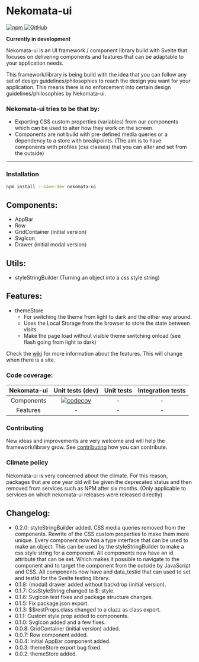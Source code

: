 # Nekomata-ui

<p>
  <a href="https://www.npmjs.com/package/nekomata-ui">
    <img alt="npm" src="https://img.shields.io/npm/v/nekomata-ui?color=brightgreen&style=plastic">
  </a>
  <a href="https://github.com/open-anthro-projects/nekomata-ui/blob/main/LICENSE">
    <img alt="GitHub" src="https://img.shields.io/github/license/open-anthro-projects/nekomata-ui?style=plastic">
  </a>
</p>

**Currently in development**

Nekomata-ui is an UI framework / component library build with Svelte that focuses on delivering components and features that can be adaptable to your application needs. 

This framework/library is being build with the idea that you can follow any set of design guidelines/philosophies to reach the design you want for your application. This means there is no enforcement into certain design guidelines/philosophies by Nekomata-ui. 

### Nekomata-ui tries to be that by:

* Exporting CSS custom properties (variables) from our components which can be used to alter how they work on the screen. 
* Components are not build with pre-defined media queries or a dependency to a store with breakpoints. (The aim is to have components with profiles (css classes) that you can alter and set from the outside)

***
### Installation

```bash
npm install --save-dev nekomata-ui
```

## Components:
- AppBar
- Row
- GridContainer (initial version)
- SvgIcon
- Drawer (initial modal version)

## Utils:
- styleStringBuilder (Turning an object into a css style string)

## Features:
- themeStore
    - For switching the theme from light to dark and the other way around.
    - Uses the Local Storage from the browser to store the state between visits.
    - Make the page load without visible theme switching onload (see flash going from light to dark)

Check the [wiki](https://github.com/open-anthro-projects/nekomata-ui/wiki) for more information about the features. 
This will change when there is a site. 

### Code coverage:

| Nekomata-ui | Unit tests (dev) | Unit tests | Integration tests |
|:-:|:-:|:-:|:-:|
| Components| [![codecov](https://codecov.io/gh/open-anthro-projects/nekomata-ui/branch/main/graph/badge.svg?token=N5XLUK9L31)](https://codecov.io/gh/open-anthro-projects/nekomata-ui) | - | - |
| Features | - | - | - |

### Contributing

New ideas and improvements are very welcome and will help the framework/library grow. See [contributing](https://github.com/open-anthro-projects/nekomata-ui/blob/main/CONTRIBUTING.md) how you can contribute.

### Climate policy

Nekomata-ui is very concerned about the climate. For this reason, packages that are one year old will be given the deprecated status and then removed from services such as NPM after six months. (Only applicable to services on which nekomata-ui releases were released directly)

## Changelog:
- 0.2.0: 
  styleStringBuilder added. 
  CSS media queries removed from the components. 
  Rewrite of the CSS custom properties to make them more unique. 
  Every component now has a type interface that can be used to make an object. This can be used by the styleStringBuilder to make a css style string for a component. 
  All components now have an id attribute that can be set. Which makes it possible to navigate to the component and to target the component from the outside by JavaScript and CSS.
  All components now have and data_testid that can used to set and testId for the Svelte testing library.
- 0.1.8: (modal) drawer added without backdrop (initial version).
- 0.1.7: CssStyleString changed to $: style.
- 0.1.6: SvgIcon test fixes and package structure changes.
- 0.1.5: Fix package.json export.
- 0.1.3: $$restProps.class changed to a clazz as class export.
- 0.1.1: Custom style prop added to components.
- 0.1.0: SvgIcon added and a few fixes.
- 0.0.8: GridContainer (initial version) added.
- 0.0.7: Row component added.
- 0.0.4: Initial AppBar component added.
- 0.0.3: themeStore export bug fixed. 
- 0.0.2: themeStore added. 